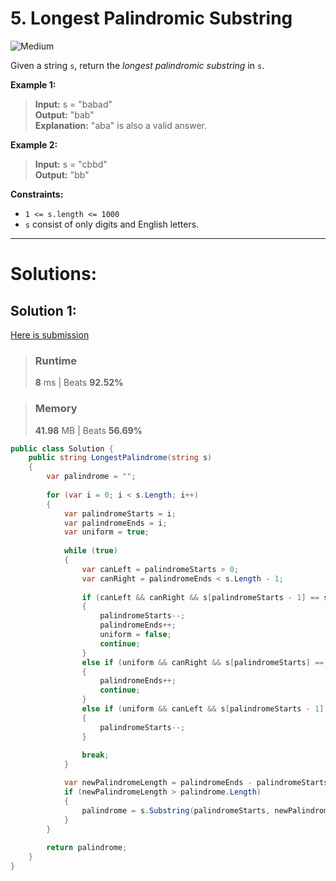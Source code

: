 ﻿# 5. Longest Palindromic Substring

![Medium](https://img.shields.io/badge/-Medium-ffb800?style=flat)

Given a string `s`, return the _longest palindromic substring_ in `s`.

**Example 1:**

> **Input:** s = "babad" \
> **Output:**  "bab" \
> **Explanation:**  "aba" is also a valid answer.

**Example 2:**

> **Input:** s = "cbbd" \
> **Output:**  "bb" 

**Constraints:**

* `1 <= s.length <= 1000`
* `s` consist of only digits and English letters.

---

# Solutions:
## Solution 1:
[Here is submission](https://leetcode.com/problems/longest-palindromic-substring/submissions/1750322718)
> ### Runtime
> **8** ms | Beats **92.52%**

> ### Memory
> **41.98** MB | Beats **56.69%**
```csharp
public class Solution {
    public string LongestPalindrome(string s)
    {
        var palindrome = "";
        
        for (var i = 0; i < s.Length; i++)
        {
            var palindromeStarts = i;
            var palindromeEnds = i;
            var uniform = true;
            
            while (true)
            {
                var canLeft = palindromeStarts > 0;
                var canRight = palindromeEnds < s.Length - 1;
                
                if (canLeft && canRight && s[palindromeStarts - 1] == s[palindromeEnds + 1])
                {
                    palindromeStarts--;
                    palindromeEnds++;
                    uniform = false;
                    continue;
                }
                else if (uniform && canRight && s[palindromeStarts] == s[palindromeEnds + 1])
                {
                    palindromeEnds++;
                    continue;
                }
                else if (uniform && canLeft && s[palindromeStarts - 1] == s[palindromeEnds])
                {
                    palindromeStarts--;
                }
                
                break;
            }

            var newPalindromeLength = palindromeEnds - palindromeStarts + 1;
            if (newPalindromeLength > palindrome.Length)
            {
                palindrome = s.Substring(palindromeStarts, newPalindromeLength);
            }
        }
        
        return palindrome;
    }
}
```